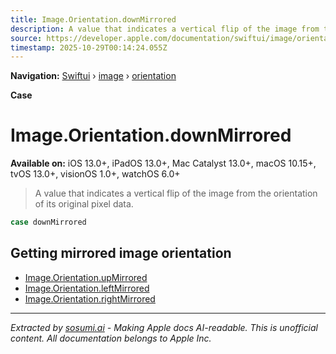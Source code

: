 ```yaml
---
title: Image.Orientation.downMirrored
description: A value that indicates a vertical flip of the image from the orientation of its original pixel data.
source: https://developer.apple.com/documentation/swiftui/image/orientation/downmirrored
timestamp: 2025-10-29T00:14:24.055Z
---
```


**Navigation:** [Swiftui](/documentation/swiftui) › [image](/documentation/swiftui/image) › [orientation](/documentation/swiftui/image/orientation)

**Case**

# Image.Orientation.downMirrored

**Available on:** iOS 13.0+, iPadOS 13.0+, Mac Catalyst 13.0+, macOS 10.15+, tvOS 13.0+, visionOS 1.0+, watchOS 6.0+

> A value that indicates a vertical flip of the image from the orientation of its original pixel data.

```swift
case downMirrored
```

## Getting mirrored image orientation

- [Image.Orientation.upMirrored](/documentation/swiftui/image/orientation/upmirrored)
- [Image.Orientation.leftMirrored](/documentation/swiftui/image/orientation/leftmirrored)
- [Image.Orientation.rightMirrored](/documentation/swiftui/image/orientation/rightmirrored)

---

*Extracted by [sosumi.ai](https://sosumi.ai) - Making Apple docs AI-readable.*
*This is unofficial content. All documentation belongs to Apple Inc.*
